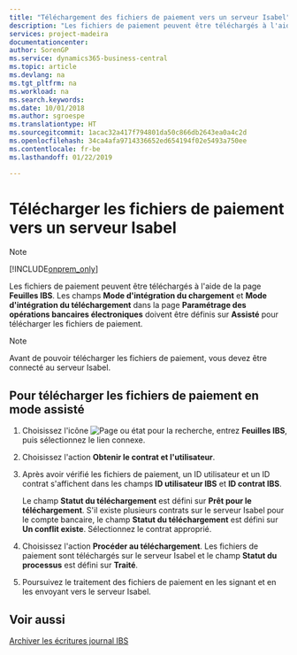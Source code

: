 ```yaml
---
title: "Téléchargement des fichiers de paiement vers un serveur Isabel"
description: "Les fichiers de paiement peuvent être téléchargés à l'aide de la page Feuilles IBS. Les champs Mode d'intégration du chargement et Mode d'intégration du téléchargement dans la page Paramétrage des opérations bancaires électroniques doivent être définis sur Assisté pour télécharger les fichiers de paiement."
services: project-madeira
documentationcenter: 
author: SorenGP
ms.service: dynamics365-business-central
ms.topic: article
ms.devlang: na
ms.tgt_pltfrm: na
ms.workload: na
ms.search.keywords: 
ms.date: 10/01/2018
ms.author: sgroespe
ms.translationtype: HT
ms.sourcegitcommit: 1acac32a417f794801da50c866db2643ea0a4c2d
ms.openlocfilehash: 34ca4afa9714336652ed654194f02e5493a750ee
ms.contentlocale: fr-be
ms.lasthandoff: 01/22/2019

---
```

# <a name="upload-payment-files-to-an-isabel-server"></a>Télécharger les fichiers de paiement vers un serveur Isabel
> [!Note]
> [!INCLUDE[onprem_only](../../includes/onprem_only_md.md)]

Les fichiers de paiement peuvent être téléchargés à l'aide de la page **Feuilles IBS**. Les champs **Mode d'intégration du chargement** et **Mode d'intégration du téléchargement** dans la page **Paramétrage des opérations bancaires électroniques** doivent être définis sur **Assisté** pour télécharger les fichiers de paiement.  

> [!NOTE]  
>  Avant de pouvoir télécharger les fichiers de paiement, vous devez être connecté au serveur Isabel.  

## <a name="to-upload-payment-files-in-attended-mode"></a>Pour télécharger les fichiers de paiement en mode assisté  

1.  Choisissez l'icône ![Page ou état pour la recherche](../../media/ui-search/search_small.png "icône Page ou état pour la recherche"), entrez **Feuilles IBS**, puis sélectionnez le lien connexe.  
2.  Choisissez l'action **Obtenir le contrat et l'utilisateur**.  
3.  Après avoir vérifié les fichiers de paiement, un ID utilisateur et un ID contrat s'affichent dans les champs **ID utilisateur IBS** et **ID contrat IBS**.  

    Le champ **Statut du téléchargement** est défini sur **Prêt pour le téléchargement**. S'il existe plusieurs contrats sur le serveur Isabel pour le compte bancaire, le champ **Statut du téléchargement** est défini sur **Un conflit existe**. Sélectionnez le contrat approprié.  

4.  Choisissez l'action **Procéder au téléchargement**. Les fichiers de paiement sont téléchargés sur le serveur Isabel et le champ **Statut du processus** est défini sur **Traité**.  
5.  Poursuivez le traitement des fichiers de paiement en les signant et en les envoyant vers le serveur Isabel.  

## <a name="see-also"></a>Voir aussi  
 [Archiver les écritures journal IBS](how-to-archive-ibs-log-entries.md)

